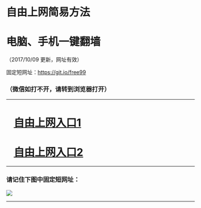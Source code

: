 ﻿# 自由上网简易方法

# 电脑、手机一键翻墙

（2017/10/09 更新，网址有效）

固定短网址：https://git.io/free99

### （微信如打不开，请转到浏览器打开）


***





# &nbsp;&nbsp; <a href="http://ft543814497.fwq-tz-1001.info/fwqtz01.html?t=100900128900 " target="_blank">自由上网入口1</a>
# &nbsp;&nbsp; <a href="http://ft1453920883.fwq-tz-1002.info/fwqtz02.html?t=100900111378 " target="_blank">自由上网入口2</a>
***

### 请记住下图中固定短网址：

<img src="https://s3-us-west-2.amazonaws.com/fwq-1001/yjfq-20170905okok.png" /> 


***

